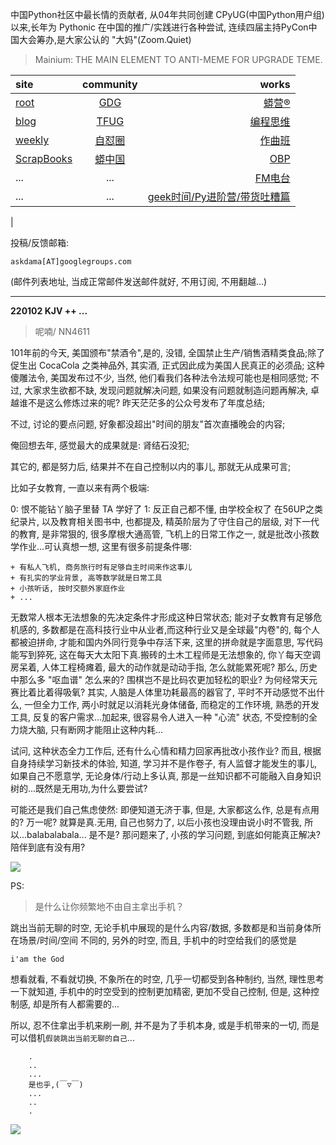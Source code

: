 中国Python社区中最长情的贡献者, 从04年共同创建 CPyUG(中国Python用户组)以来,长年为 Pythonic 在中国的推广/实践进行各种尝试, 连续四届主持PyCon中国大会筹办,是大家公认的 "大妈"(Zoom.Quiet)

> Mainium: THE MAIN ELEMENT TO ANTI-MEME FOR UPGRADE TEME.

| site | community | works |
| :-----| :----: | ----: |
| [root](http://zoomquiet.io/) | [GDG](https://blog.zhgdg.org/) | [蟒营®](https://doc.101.camp/) |
| [blog](https://blog.zoomquiet.io/pages/zoomquiet.html) | [TFUG](http://zh.tfug.world/) | [编程思维](https://py.101.camp/) |
| [weekly](http://weekly.pychina.org/) | [自怼圈](https://du.101.camp/) | [作曲班](https://mu.101.camp/) |
| [ScrapBooks](https://zoomquiet.io/collection.html) | [蟒中国](https://pychina.org/) | [OBP](https://zoomquiet.io/obp/index.html) |
| ... | ... | [FM电台](https://fm.101.camp/) |
| ... | ... | [geek时间/Py进阶营/带货吐糟篇](https://fm.101.camp/2020/geek2py-dama.html) 
 |


投稿/反馈邮箱:

    askdama[AT]googlegroups.com

(邮件列表地址, 
当成正常邮件发送邮件就好, 不用订阅, 不用翻越...)




---------------------------------------------------
**220102 KJV ++ ...**

> 呢喃/ NN4611





101年前的今天, 美国颁布"禁酒令",是的, 没错, 全国禁止生产/销售酒精类食品;除了促生出 CocaCola 之类神品外, 其实酒, 正式因此成为美国人民真正的必须品; 这种傻雕法令, 美国发布过不少, 当然, 他们看我们各种法令法规可能也是相同感觉; 不过, 大家求生欲都不缺, 发现问题就解决问题, 如果没有问题就制造问题再解决, 卓越谁不是这么修炼过来的呢?
昨天茫茫多的公众号发布了年度总结;

不过, 讨论的要点问题, 好象都没超出"时间的朋友"首次直播晚会的内容;

俺回想去年, 感觉最大的成果就是: 肾结石没犯;

其它的, 都是努力后, 结果并不在自己控制以内的事儿, 那就无从成果可言;

比如子女教育, 一直以来有两个极端:

0: 恨不能钻丫脑子里替 TA 学好了
1: 反正自己都不懂, 由学校全权了
在56UP之类纪录片, 以及教育相关图书中, 也都提及, 精英阶层为了守住自己的层级, 对下一代的教育, 是非常狠的, 很多摩根大通高管, 飞机上的日常工作之一, 就是批改小孩数学作业...可认真想一想, 这里有很多前提条件哪:

    + 有私人飞机, 商务旅行时有足够自主时间来作这事儿
    + 有扎实的学业背景, 高等数学就是日常工具
    + 小孩听话, 按时交额外家庭作业
    + ...

无数常人根本无法想象的先决定条件才形成这种日常状态;
能对子女教育有足够危机感的, 多数都是在高科技行业中从业者,而这种行业又是全球最"内卷"的, 每个人都被迫拼命, 才能和国内外同行竞争中存活下来, 这里的拼命就是字面意思, 写代码能写到猝死, 这在每天大太阳下真.搬砖的土木工程师是无法想象的, 你丫每天空调房呆着, 人体工程椅瘫着, 最大的动作就是动动手指, 怎么就能累死呢? 那么, 历史中那么多 "呕血谱" 怎么来的? 围棋岂不是比码农更加轻松的职业? 为何经常天元赛比着比着得吸氧? 其实, 人脑是人体里功耗最高的器官了, 平时不开动感觉不出什么, 一但全力工作, 两小时就足以消耗光身体储备, 而稳定的工作环境, 熟悉的开发工具, 反复的客户需求...加起来, 很容易令人进入一种 "心流" 状态, 不受控制的全力烧大脑, 只有断网才能阻止这种内耗...

试问, 这种状态全力工作后, 还有什么心情和精力回家再批改小孩作业?
而且, 根据自身持续学习新技术的体验, 知道, 学习并不是作卷子, 有人监督才能发生的事儿, 如果自己不愿意学, 无论身体/行动上多认真, 那是一丝知识都不可能融入自身知识树的...既然是无用功,为什么要尝试?

可能还是我们自己焦虑使然:
即便知道无济于事, 但是, 大家都这么作, 总是有点用的? 万一呢? 就算是真.无用, 自己也努力了, 以后小孩也没理由说小时不管我, 所以...balabalabala...
是不是?
那问题来了, 小孩的学习问题, 到底如何能真正解决?
陪伴到底有没有用?
​


![](https://ipic.zoomquiet.top/2022-01-01-zq42-today-card-2201.002.jpeg)



PS:
> 是什么让你频繁地不由自主拿出手机？

跳出当前无聊的时空,
无论手机中展现的是什么内容/数据,
多数都是和当前身体所在场景/时间/空间 不同的,
另外的时空,
而且, 手机中的时空给我们的感觉是

    i'am the God

想看就看, 不看就切换,
不象所在的时空, 几乎一切都受到各种制约,
当然,
理性思考一下就知道,
手机中的时空受到的控制更加精密, 更加不受自己控制,
但是, 这种控制感,
却是所有人都需要的...

所以, 
忍不住拿出手机来刷一刷,
并不是为了手机本身, 或是手机带来的一切,
而是可以借机`假装跳出当前无聊的自己`...



```
    .
    ..
    ...
    是也乎,(￣▽￣)
    ...
    ..
    .
```


![](http://ydlj.zoomquiet.top/ipic/2021-07-10-210701DU21-zip.jpg)

